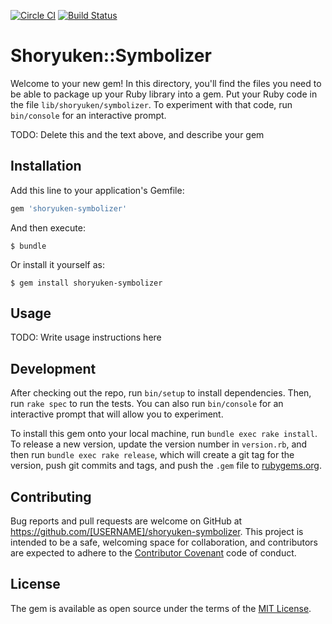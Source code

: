 [![Circle CI](https://circleci.com/gh/jao/shoryuken-symbolizer.svg?style=svg)](https://circleci.com/gh/jao/shoryuken-symbolizer)
[![Build Status](https://travis-ci.org/jao/shoryuken-symbolizer.svg?branch=master)](https://travis-ci.org/jao/shoryuken-symbolizer)

# Shoryuken::Symbolizer

Welcome to your new gem! In this directory, you'll find the files you need to be able to package up your Ruby library into a gem. Put your Ruby code in the file `lib/shoryuken/symbolizer`. To experiment with that code, run `bin/console` for an interactive prompt.

TODO: Delete this and the text above, and describe your gem

## Installation

Add this line to your application's Gemfile:

```ruby
gem 'shoryuken-symbolizer'
```

And then execute:

    $ bundle

Or install it yourself as:

    $ gem install shoryuken-symbolizer

## Usage

TODO: Write usage instructions here

## Development

After checking out the repo, run `bin/setup` to install dependencies. Then, run `rake spec` to run the tests. You can also run `bin/console` for an interactive prompt that will allow you to experiment.

To install this gem onto your local machine, run `bundle exec rake install`. To release a new version, update the version number in `version.rb`, and then run `bundle exec rake release`, which will create a git tag for the version, push git commits and tags, and push the `.gem` file to [rubygems.org](https://rubygems.org).

## Contributing

Bug reports and pull requests are welcome on GitHub at https://github.com/[USERNAME]/shoryuken-symbolizer. This project is intended to be a safe, welcoming space for collaboration, and contributors are expected to adhere to the [Contributor Covenant](http://contributor-covenant.org) code of conduct.


## License

The gem is available as open source under the terms of the [MIT License](http://opensource.org/licenses/MIT).

